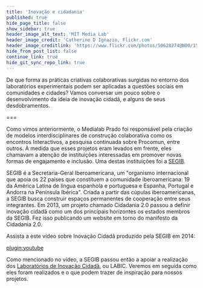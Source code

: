 ```yaml
---
title: 'Inovação e cidadania'
published: true
hide_page_title: false
show_sidebar: true
header_image_alt_text: 'MIT Media Lab'
header_image_credit: 'Catherine D Ignazio, Flickr.com'
header_image_creditlink: 'https://www.flickr.com/photos/50628274@N00/15467413382/'
hide_from_post_list: false
continue_link: true
hide_git_sync_repo_link: true
---
```


De que forma as práticas criativas colaborativas surgidas no entorno dos laboratórios experimentais podem ser aplicadas a questões sociais em comunidades e cidades? Vamos conversar um pouco sobre o desenvolvimento da ideia de inovação cidadã, e alguns de seus desdobramentos.

===

Como vimos anteriormente, o Medialab Prado foi responsável pela criação de modelos interdisciplinares de construção colaborativa como os encontros Interactivos, a pesquisa continuada sobre Procomun, entre outros. À medida que esses projetos eram levados em frente, eles chamavam a atenção de instituições interessadas em promover novas formas de engajamento e inclusão. Uma destas instituições foi a [SEGIB](https://www.segib.org/pt-br/quem-somos/).

SEGIB é a Secretaria-Geral Iberoamericana, um "organismo internacional que apoia os 22 países que constituem a comunidade iberoamericana: 19 da América Latina de língua espanhola e portuguesa e Espanha, Portugal e Andorra na Península Ibérica". Criada a partir das cúpulas iberoamericanas, a SEGIB busca construir espaços permanentes de cooperação entre seus integrantes. Em 2013, um projeto chamado Cidadania 2.0 passou a definir inovação cidadã como um dos principais horizontes os estados membros da SEGIB. Fez isso publicando um website em torno do manifesto da Cidadania 2.0.

Assista a este vídeo sobre Inovação Cidadã produzido pela SEGIB em 2014:


[plugin:youtube](https://www.youtube.com/watch?v=I4FNoXEiH3I)

Como mencionado no vídeo, a SEGIB passou então a apoiar a realização dos [Laboratórios de Inovação Cidadã](../laboratorios-ic), ou LABIC. Veremos em seguida como eles foram realizados e o que podem trazer de inspiração para nossos projetos.